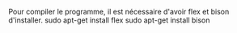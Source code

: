 Pour compiler le programme, il est nécessaire d'avoir flex et bison d'installer.
sudo apt-get install flex
sudo apt-get install bison
